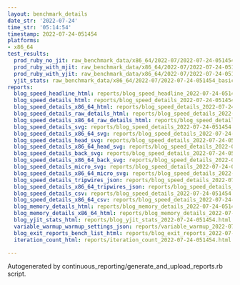 ```yaml
---
layout: benchmark_details
date_str: '2022-07-24'
time_str: '05:14:54'
timestamp: 2022-07-24-051454
platforms:
- x86_64
test_results:
  prod_ruby_no_jit: raw_benchmark_data/x86_64/2022-07/2022-07-24-051454_basic_benchmark_prod_ruby_no_jit.json
  prod_ruby_with_mjit: raw_benchmark_data/x86_64/2022-07/2022-07-24-051454_basic_benchmark_prod_ruby_with_mjit.json
  prod_ruby_with_yjit: raw_benchmark_data/x86_64/2022-07/2022-07-24-051454_basic_benchmark_prod_ruby_with_yjit.json
  yjit_stats: raw_benchmark_data/x86_64/2022-07/2022-07-24-051454_basic_benchmark_yjit_stats.json
reports:
  blog_speed_headline_html: reports/blog_speed_headline_2022-07-24-051454.html
  blog_speed_details_html: reports/blog_speed_details_2022-07-24-051454.html
  blog_speed_details_x86_64_html: reports/blog_speed_details_2022-07-24-051454.x86_64.html
  blog_speed_details_raw_details_html: reports/blog_speed_details_2022-07-24-051454.raw_details.html
  blog_speed_details_x86_64_raw_details_html: reports/blog_speed_details_2022-07-24-051454.x86_64.raw_details.html
  blog_speed_details_svg: reports/blog_speed_details_2022-07-24-051454.svg
  blog_speed_details_x86_64_svg: reports/blog_speed_details_2022-07-24-051454.x86_64.svg
  blog_speed_details_head_svg: reports/blog_speed_details_2022-07-24-051454.head.svg
  blog_speed_details_x86_64_head_svg: reports/blog_speed_details_2022-07-24-051454.x86_64.head.svg
  blog_speed_details_back_svg: reports/blog_speed_details_2022-07-24-051454.back.svg
  blog_speed_details_x86_64_back_svg: reports/blog_speed_details_2022-07-24-051454.x86_64.back.svg
  blog_speed_details_micro_svg: reports/blog_speed_details_2022-07-24-051454.micro.svg
  blog_speed_details_x86_64_micro_svg: reports/blog_speed_details_2022-07-24-051454.x86_64.micro.svg
  blog_speed_details_tripwires_json: reports/blog_speed_details_2022-07-24-051454.tripwires.json
  blog_speed_details_x86_64_tripwires_json: reports/blog_speed_details_2022-07-24-051454.x86_64.tripwires.json
  blog_speed_details_csv: reports/blog_speed_details_2022-07-24-051454.csv
  blog_speed_details_x86_64_csv: reports/blog_speed_details_2022-07-24-051454.x86_64.csv
  blog_memory_details_html: reports/blog_memory_details_2022-07-24-051454.html
  blog_memory_details_x86_64_html: reports/blog_memory_details_2022-07-24-051454.x86_64.html
  blog_yjit_stats_html: reports/blog_yjit_stats_2022-07-24-051454.html
  variable_warmup_warmup_settings_json: reports/variable_warmup_2022-07-24-051454.warmup_settings.json
  blog_exit_reports_bench_list_html: reports/blog_exit_reports_2022-07-24-051454.bench_list.html
  iteration_count_html: reports/iteration_count_2022-07-24-051454.html

---
```

Autogenerated by continuous_reporting/generate_and_upload_reports.rb script.
